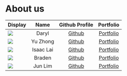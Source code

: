 # About us


| Display                                             |   Name    |             Github Profile             |                                          Portfolio                                           |
|-----------------------------------------------------|:---------:|:--------------------------------------:|:--------------------------------------------------------------------------------------------:|
| ![](https://via.placeholder.com/100.png?text=Photo) |   Daryl   | [Github](https://github.com/thedarie)  | [Portfolio](team/thedarie.md)  |
| ![](https://via.placeholder.com/100.png?text=Photo) | Yu Zhong  | [Github](https://github.com/yuzhongng) | [Portfolio](team/yuzhongng.md) |
| ![](https://via.placeholder.com/100.png?text=Photo) | Isaac Lai | [Github](https://github.com/laiisaac)  | [Portfolio](team/laiisaac.md)  |
| ![](https://via.placeholder.com/100.png?text=Photo) |  Braden   | [Github](https://github.com/BradenTeo) | [Portfolio](team/bradenteo.md) |
| ![](https://via.placeholder.com/100.png?text=Photo) |  Jun Lim  |   [Github](https://github.com/jltha)   |   [Portfolio](team/jltha.md)   |


